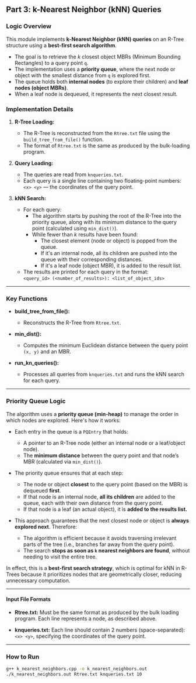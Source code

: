 ## Part 3: k-Nearest Neighbor (kNN) Queries

### Logic Overview

This module implements **k-Nearest Neighbor (kNN) queries** on an R-Tree structure using a **best-first search algorithm**.

- The goal is to retrieve the *k* closest object MBRs (Minimum Bounding Rectangles) to a query point `q`.
- The implementation uses a **priority queue**, where the next node or object with the smallest distance from `q` is explored first.
- The queue holds both **internal nodes** (to explore their children) and **leaf nodes (object MBRs)**.
- When a leaf node is dequeued, it represents the next closest result.

### Implementation Details

1. **R-Tree Loading:**
   
   - The R-Tree is reconstructed from the `Rtree.txt` file using the `build_tree_from_file()` function.
   - The format of `Rtree.txt` is the same as produced by the bulk-loading program.

2. **Query Loading:**
   
   - The queries are read from `knqueries.txt`.
   - Each query is a single line containing two floating-point numbers:  
     `<x> <y>` — the coordinates of the query point.

3. **kNN Search:**
   
   - For each query:
     - The algorithm starts by pushing the root of the R-Tree into the priority queue, along with its minimum distance to the query point (calculated using `min_dist()`).
     - While fewer than *k* results have been found:
       - The closest element (node or object) is popped from the queue.
       - If it's an internal node, all its children are pushed into the queue with their corresponding distances.
       - If it's a leaf node (object MBR), it is added to the result list.
   - The results are printed for each query in the format:  
     `<query_id> (<number_of_results>): <list_of_object_ids>`

---

### Key Functions

- **build_tree_from_file():**
  
  - Reconstructs the R-Tree from `Rtree.txt`.

- **min_dist():**
  
  - Computes the minimum Euclidean distance between the query point `(x, y)` and an MBR.

- **run_kn_queries():**
  
  - Processes all queries from `knqueries.txt` and runs the kNN search for each query.

---

### Priority Queue Logic

The algorithm uses a **priority queue (min-heap)** to manage the order in which nodes are explored. Here's how it works:

- Each entry in the queue is a `PQEntry` that holds:
  
  - A pointer to an R-Tree node (either an internal node or a leaf/object node).
  - The **minimum distance** between the query point and that node’s MBR (calculated via `min_dist()`).

- The priority queue ensures that at each step:
  
  - The node or object **closest** to the query point (based on the MBR) is dequeued **first**.
  - If that node is an internal node, **all its children** are added to the queue, each with their own distance from the query point.
  - If that node is a leaf (an actual object), it is **added to the results list.**

- This approach guarantees that the next closest node or object is **always explored next**. Therefore:
  
  - The algorithm is efficient because it avoids traversing irrelevant parts of the tree (i.e., branches far away from the query point).
  - The search **stops as soon as `k` nearest neighbors are found**, without needing to visit the entire tree.

In effect, this is a **best-first search strategy**, which is optimal for kNN in R-Trees because it prioritizes nodes that are geometrically closer, reducing unnecessary computation.

---

#### Input File Formats

- **Rtree.txt:**
  Must be the same format as produced by the bulk loading program. Each line represents a node, as described above.

- **knqueries.txt:**
  Each line should contain 2 numbers (space-separated):
  `<x> <y>`,
  specifying the coordinates of the query point.

---

### How to Run

```bash
g++ k_nearest_neighbors.cpp -o k_nearest_neighbors.out
./k_nearest_neighbors.out Rtree.txt knqueries.txt 10
```
